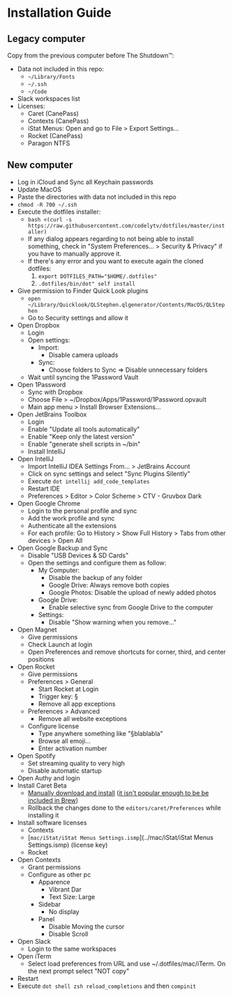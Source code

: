 # Installation Guide

## Legacy computer

Copy from the previous computer before The Shutdown™:

* Data not included in this repo:
  * `~/Library/Fonts`
  * `~/.ssh`
  * `~/Code`
* Slack workspaces list
* Licenses:
  * Caret (CanePass)
  * Contexts (CanePass)
  * iStat Menus: Open and go to File > Export Settings…
  * Rocket (CanePass)
  * Paragon NTFS

## New computer

* Log in iCloud and Sync all Keychain passwords
* Update MacOS
* Paste the directories with data not included in this repo
* `chmod -R 700 ~/.ssh`
* Execute the dotfiles installer:
  * `bash <(curl -s https://raw.githubusercontent.com/codelytv/dotfiles/master/installer)`
  * If any dialog appears regarding to not being able to install something, check in "System Preferences… > Security & Privacy" if you have to manually approve it.
  * If there's any error and you want to execute again the cloned dotfiles:
     1. `export DOTFILES_PATH="$HOME/.dotfiles"`
     2. `.dotfiles/bin/dot" self install` 
* Give permission to Finder Quick Look plugins
  * `open ~/Library/Quicklook/QLStephen.qlgenerator/Contents/MacOS/QLStephen`
  * Go to Security settings and allow it
* Open Dropbox
  * Login
  * Open settings:
    * Import:
      * Disable camera uploads
    * Sync:
      * Choose folders to Sync => Disable unnecessary folders
  * Wait until syncing the 1Password Vault
* Open 1Password
  * Sync with Dropbox
  * Choose File > ~/Dropbox/Apps/1Password/1Password.opvault
  * Main app menu > Install Browser Extensions…
* Open JetBrains Toolbox
  * Login
  * Enable "Update all tools automatically"
  * Enable "Keep only the latest version"
  * Enable "generate shell scripts in ~/bin"
  * Install IntelliJ
* Open IntelliJ
  * Import IntelliJ IDEA Settings From… > JetBrains Account
  * Click on sync settings and select "Sync Plugins Silently"
  * Execute `dot intellij add_code_templates`
  * Restart IDE
  * Preferences > Editor > Color Scheme > CTV - Gruvbox Dark
* Open Google Chrome
  * Login to the personal profile and sync
  * Add the work profile and sync
  * Authenticate all the extensions
  * For each profile: Go to History > Show Full History > Tabs from other devices > Open All
* Open Google Backup and Sync
  * Disable "USB Devices & SD Cards"
  * Open the settings and configure them as follow:
    * My Computer:
      * Disable the backup of any folder
      * Google Drive: Always remove both copies
      * Google Photos: Disable the upload of newly added photos
    * Google Drive:
      * Enable selective sync from Google Drive to the computer
    * Settings:
      * Disable "Show warning when you remove…"
* Open Magnet
  * Give permissions
  * Check Launch at login
  * Open Preferences and remove shortcuts for corner, third, and center positions
* Open Rocket
  * Give permissions
  * Preferences > General
    * Start Rocket at Login
    * Trigger key: §
    * Remove all app exceptions
  * Preferences > Advanced
    * Remove all website exceptions
  * Configure license
    * Type anywhere something like "§blablabla"
    * Browse all emoji…
    * Enter activation number
* Open Spotify
  * Set streaming quality to very high
  * Disable automatic startup
* Open Authy and login
* Install Caret Beta
  * [Manually download and install](https://caret.io/releases) ([it isn't popular enough to be be included in Brew](https://github.com/Homebrew/homebrew*cask*versions/pull/8392))
  * Rollback the changes done to the `editors/caret/Preferences` while installing it
* Install software licenses
  * Contexts
  * [`mac/iStat/iStat Menus Settings.ismp`](../mac/iStat/iStat Menus Settings.ismp) (license key)
  * Rocket
* Open Contexts
  * Grant permissions
  * Configure as other pc
    * Apparence
      * Vibrant Dar
      * Text Size: Large
    * Sidebar
      * No display
    * Panel
      * Disable Moving the cursor
      * Disable Scroll
* Open Slack
  * Login to the same workspaces
* Open iTerm
  * Select load preferences from URL and use ~/.dotfiles/mac/iTerm. On the next prompt select "NOT copy"
* Restart
* Execute `dot shell zsh reload_completions` and then `compinit`
